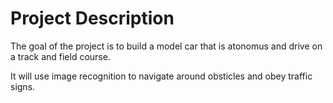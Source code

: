 Project Description
===================
The goal of the project is to build a model car that is atonomus and drive on
a track and field course.

It will use image recognition to navigate around obsticles and obey traffic
signs.
